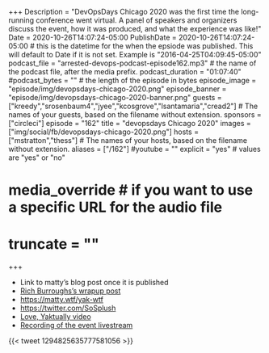 +++
Description = "DevOpsDays Chicago 2020 was the first time the long-running conference went virtual. A panel of speakers and organizers discuss the event, how it was produced, and what the experience was like!"
Date = 2020-10-26T14:07:24-05:00
PublishDate = 2020-10-26T14:07:24-05:00 # this is the datetime for the when the epsiode was published. This will default to Date if it is not set. Example is "2016-04-25T04:09:45-05:00"
podcast_file = "arrested-devops-podcast-episode162.mp3" # the name of the podcast file, after the media prefix.
podcast_duration = "01:07:40"
#podcast_bytes = "" # the length of the episode in bytes
episode_image = "episode/img/devopsdays-chicago-2020.png"
episode_banner = "episode/img/devopsdays-chicago-2020-banner.png"
guests = ["kreedy","srosenbaum4","jyee","kcosgrove","lsantamaria","cread2"] # The names of your guests, based on the filename without extension.
sponsors = ["circleci"]
episode = "162"
title = "devopsdays Chicago 2020"
images = ["img/social/fb/devopsdays-chicago-2020.png"]
hosts = ["mstratton","thess"] # The names of your hosts, based on the filename without extension.
aliases = ["/162"]
#youtube = ""
explicit = "yes" # values are "yes" or "no"
# media_override # if you want to use a specific URL for the audio file
# truncate = ""
+++
- Link to matty’s blog post once it is published
- [Rich Burroughs’s wrapup post](https://firehydrant.io/blog/devopsdays-chicago-2020-wrapup/)
- https://matty.wtf/yak-wtf
- https://twitter.com/SoSplush
- [Love, Yaktually video](https://www.youtube.com/watch?v=uts4RmxU1SQ)
- [Recording of the event livestream](https://www.youtube.com/watch?v=ECMD5Yw5CxA)

{{< tweet 1294825635777581056 >}}
